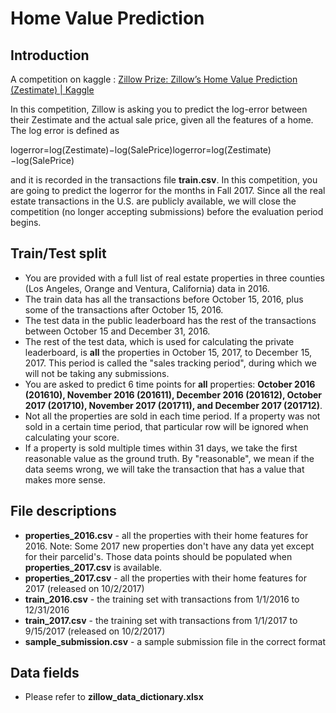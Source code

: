 # Home Value Prediction

## Introduction

A competition on kaggle : [Zillow Prize: Zillow’s Home Value Prediction (Zestimate) | Kaggle](https://www.kaggle.com/c/zillow-prize-1#description)

In this competition, Zillow is asking you to predict the log-error between their Zestimate and the actual sale price, given all the features of a home. The log error is defined as

logerror=log(Zestimate)−log(SalePrice)logerror=log(Zestimate)−log(SalePrice)

and it is recorded in the transactions file **train.csv**. In this competition, you are going to predict the logerror for the months in Fall 2017. Since all the real estate transactions in the U.S. are publicly available, we will close the competition (no longer accepting submissions) before the evaluation period begins.

## Train/Test split

- You are provided with a full list of real estate properties in three counties (Los Angeles, Orange and Ventura, California) data in 2016.
- The train data has all the transactions before October 15, 2016, plus some of the transactions after October 15, 2016.
- The test data in the public leaderboard has the rest of the transactions between October 15 and December 31, 2016.
- The rest of the test data, which is used for calculating the private leaderboard, is **all** the properties in October 15, 2017, to December 15, 2017. This period is called the "sales tracking period", during which we will not be taking any submissions.
- You are asked to predict 6 time points for **all** properties: **October 2016 (201610), November 2016 (201611), December 2016 (201612), October 2017 (201710), November 2017 (201711), and December 2017 (201712)**.
- Not all the properties are sold in each time period. If a property was not sold in a certain time period, that particular row will be ignored when calculating your score.
- If a property is sold multiple times within 31 days, we take the first reasonable value as the ground truth. By "reasonable", we mean if the data seems wrong, we will take the transaction that has a value that makes more sense.

## File descriptions

- **properties_2016.csv** - all the properties with their home features for 2016. Note: Some 2017 new properties don't have any data yet except for their parcelid's. Those data points should be populated when **properties_2017.csv** is available.
- **properties_2017.csv** - all the properties with their home features for 2017 (released on 10/2/2017)
- **train_2016.csv** - the training set with transactions from 1/1/2016 to 12/31/2016
- **train_2017.csv** - the training set with transactions from 1/1/2017 to 9/15/2017 (released on 10/2/2017)
- **sample_submission.csv** - a sample submission file in the correct format

## Data fields

- Please refer to **zillow_data_dictionary.xlsx**

